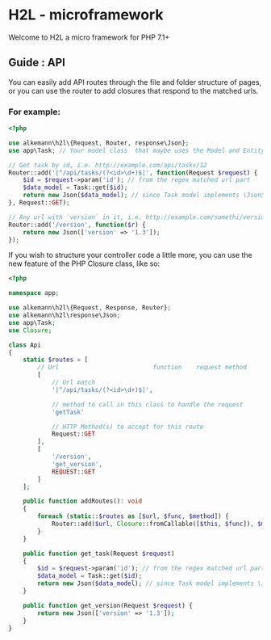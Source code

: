 # H2L - microframework

Welcome to H2L a micro framework for PHP 7.1+

## Guide : API

You can easily add API routes through the file and folder structure of pages, or you can use the router to add closures
that respond to the matched urls.

### For example:

```php
<?php

use alkemann\h2l\{Request, Router, response\Json};
use app\Task; // Your model class  that maybe uses the Model and Entity traits

// Get task by id, i.e. http://example.com/api/tasks/12
Router::add('|^/api/tasks/(?<id>\d+)$|', function(Request $request) {
    $id = $request->param('id'); // from the regex matched url part
    $data_model = Task::get($id);
    return new Json($data_model); // since Task model implements \JsonSerializable
}, Request::GET);

// Any url with `version` in it, i.e. http://example.com/somethi/versionista
Router::add('/version', function($r) {
    return new Json(['version' => '1.3']);
});
```

If you wish to structure your controller code a little more, you can use the new feature of the PHP Closure class, like so:

```php
<?php

namespace app;

use alkemann\h2l\{Request, Response, Router};
use alkemann\h2l\response\Json;
use app\Task;
use Closure;

class Api
{
    static $routes = [
        // Url                          function    request method
        [
            // Url match
            '|^/api/tasks/(?<id>\d+)$|',

            // method to call in this class to handle the request
            'getTask'

            // HTTP Method(s) to accept for this route
            Request::GET
        ],
        [
            '/version',
            'get_version',
            REQUEST::GET
        ]
    ];

    public function addRoutes(): void
    {
        foreach (static::$routes as [$url, $func, $method]) {
            Router::add($url, Closure::fromCallable([$this, $func]), $method);
        }
    }

    public function get_task(Request $request)
    {
        $id = $request->param('id'); // from the regex matched url part
        $data_model = Task::get($id);
        return new Json($data_model); // since Task model implements \JsonSerializable
    }

    public function get_version(Request $request) {
        return new Json(['version' => '1.3']);
    }
}
```